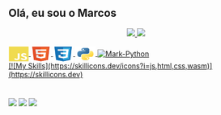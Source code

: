 ## Olá, eu sou o Marcos

<div align="center">
  <a href="https://github.com/MarkGarOliver?tab=repositories">
  <img height="160em" src="https://github-readme-stats.vercel.app/api?username=markgaroliver&show_icons=true&theme=dracula&include_all_commits=true&count_private=true"/>
  <img height="160em" src="https://github-readme-stats.vercel.app/api/top-langs/?username=markgaroliver&layout=compact&langs_count=7&theme=dracula"/>
</div>
  
 <div style="display: inline_block"><br>
  <img align="center" alt="Mark-Js" height="30" width="40" src="https://raw.githubusercontent.com/devicons/devicon/master/icons/javascript/javascript-plain.svg">
  <img align="center" alt="Mark-HTML" height="30" width="40" src="https://raw.githubusercontent.com/devicons/devicon/master/icons/html5/html5-original.svg">
  <img align="center" alt="Mark-CSS" height="30" width="40" src="https://raw.githubusercontent.com/devicons/devicon/master/icons/css3/css3-original.svg">
  <img align="center" alt="Mark-Python" height="30" width="40" src="https://raw.githubusercontent.com/devicons/devicon/master/icons/python/python-original.svg">
  <img align="center" alt="Mark-Python" height="30" width="auto" src="https://camo.githubusercontent.com/6cf9abe9d706421df40ff4feff208a5728df2b77f9eb21f24d09df00a0d69203/68747470733a2f2f696d672e736869656c64732e696f2f62616467652f547970655363726970742d3030374143433f7374796c653d666f722d7468652d6261646765266c6f676f3d74797065736372697074266c6f676f436f6c6f723d7768697465">
</div>

  <div>
  [![My Skills](https://skillicons.dev/icons?i=js,html,css,wasm)](https://skillicons.dev)  
  <div/>
  
  #
  
  <div> 
  <a href="https://www.instagram.com/_mark_pocoyo_/" target="_blank"><img src="https://img.shields.io/badge/-Instagram-%23E4405F?style=for-the-badge&logo=instagram&logoColor=white" target="_blank"></a>
  <a href = "mailto:marcosgarcia.oliveira02@gmail.com"><img src="https://img.shields.io/badge/-Gmail-%23333?style=for-the-badge&logo=gmail&logoColor=white" target="_blank"></a>
  <a href="https://www.linkedin.com/in/marcos-oliveira-40b654186/" target="_blank"><img src="https://img.shields.io/badge/-LinkedIn-%230077B5?style=for-the-badge&logo=linkedin&logoColor=white" target="_blank"></a> 
  
</div>
  
<!--   ### Atualmente estudando..
  
  <img align="center" alt="MarkJS" height="400" width="1250" src="https://c4.wallpaperflare.com/wallpaper/562/372/1012/programmers-javascript-minimalism-wallpaper-preview.jpg"> -->
